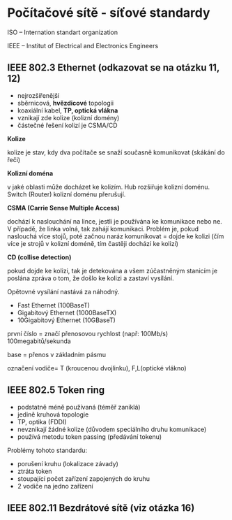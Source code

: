 # Počítačové sítě - síťové standardy
ISO – Internation standart organization

IEEE – Institut of Electrical and Electronics Engineers
## IEEE 802.3 Ethernet (odkazovat se na otázku 11, 12)
- nejrozšířenější
- sběrnicová, **hvězdicové** topologii
- koaxiální kabel, **TP, optická vlákna**
- vznikají zde kolize (kolizní domény)
- částečné řešení kolizí je CSMA/CD

**Kolize**

kolize je stav, kdy dva počítače se snaží současně komunikovat (skákání do řeči)

**Kolizní doména**

v jaké oblasti může docházet ke kolizím. Hub rozšiřuje kolizní doménu. Switch (Router) kolizní doménu přerušují.


**CSMA (Carrie Sense Multiple Access)**

dochází k naslouchání na lince, jestli je používána ke komunikace nebo ne. V případě, že linka volná, tak zahájí komunikaci. Problém je, pokud naslouchá více stojů, poté začnou naráz komunikovat = dojde ke kolizi (čím více je strojů v kolizní doméně, tím častěji dochází ke kolizi)

**CD (collise detection)**

pokud dojde ke kolizi, tak je detekována a všem zúčastněným stanicím je poslána zpráva o tom, že došlo ke kolizi a zastaví vysílání.

Opětovné vysílání nastává za náhodný.

- Fast Ethernet (100BaseT)
- Gigabitový Ethernet (1000BaseTX)
- 10Gigabitový Ethernet (10GBaseT)

první číslo	= značí přenosovou rychlost (např: 100Mb/s) 100megabitů/sekunda

base		= přenos v základním pásmu

označení vodiče= T (kroucenou dvojlinku), F,L(optické vlákno)

## IEEE 802.5 Token ring
- podstatně méně používaná (téměř zaniklá)
- jedině kruhová topologie
- TP, optika (FDDI)
- nevznikají žádné kolize (důvodem speciálního druhu komunikace)
- používá metodu token passing (předávání tokenu)

Problémy tohoto standardu:

- porušení kruhu (lokalizace závady)
- ztráta token
- stoupající počet zařízení zapojených do kruhu
- 2 vodiče na jedno zařízení

## IEEE 802.11 Bezdrátové sítě (viz otázka 16)
